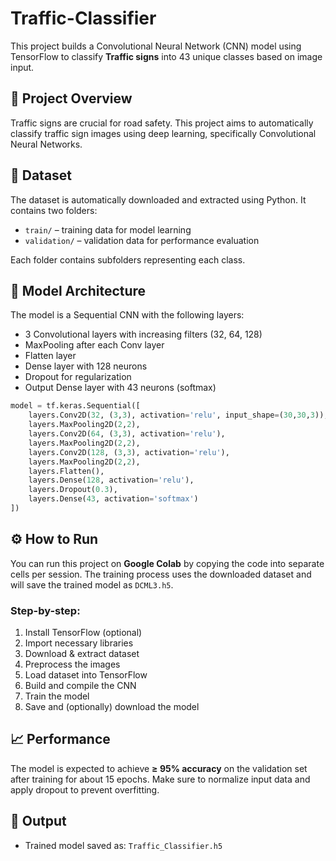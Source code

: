 # Traffic-Classifier


This project builds a Convolutional Neural Network (CNN) model using TensorFlow to classify **Traffic signs** into 43 unique classes based on image input.

## 🚀 Project Overview

Traffic signs are crucial for road safety. This project aims to automatically classify traffic sign images using deep learning, specifically Convolutional Neural Networks. 


## 📁 Dataset

The dataset is automatically downloaded and extracted using Python. It contains two folders:

- `train/` – training data for model learning
- `validation/` – validation data for performance evaluation

Each folder contains subfolders representing each class.

## 🧠 Model Architecture

The model is a Sequential CNN with the following layers:

- 3 Convolutional layers with increasing filters (32, 64, 128)
- MaxPooling after each Conv layer
- Flatten layer
- Dense layer with 128 neurons
- Dropout for regularization
- Output Dense layer with 43 neurons (softmax)

```python
model = tf.keras.Sequential([
    layers.Conv2D(32, (3,3), activation='relu', input_shape=(30,30,3)),
    layers.MaxPooling2D(2,2),
    layers.Conv2D(64, (3,3), activation='relu'),
    layers.MaxPooling2D(2,2),
    layers.Conv2D(128, (3,3), activation='relu'),
    layers.MaxPooling2D(2,2),
    layers.Flatten(),
    layers.Dense(128, activation='relu'),
    layers.Dropout(0.3),
    layers.Dense(43, activation='softmax')
])
```

## ⚙️ How to Run

You can run this project on **Google Colab** by copying the code into separate cells per session. The training process uses the downloaded dataset and will save the trained model as `DCML3.h5`.

### Step-by-step:

1. Install TensorFlow (optional)
2. Import necessary libraries
3. Download & extract dataset
4. Preprocess the images
5. Load dataset into TensorFlow
6. Build and compile the CNN
7. Train the model
8. Save and (optionally) download the model

## 📈 Performance

The model is expected to achieve **≥ 95% accuracy** on the validation set after training for about 15 epochs. Make sure to normalize input data and apply dropout to prevent overfitting.


## 💾 Output

- Trained model saved as: `Traffic_Classifier.h5`

